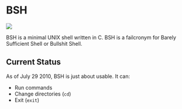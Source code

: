 BSH
===
![](http://stillmaintained.com/programble/bsh.png)

BSH is a minimal UNIX shell written in C. BSH is a failcronym for
Barely Sufficient Shell or Bullshit Shell.

Current Status
--------------

As of July 29 2010, BSH is just about usable. It can:

 * Run commands
 * Change directories (`cd`)
 * Exit (`exit`)

